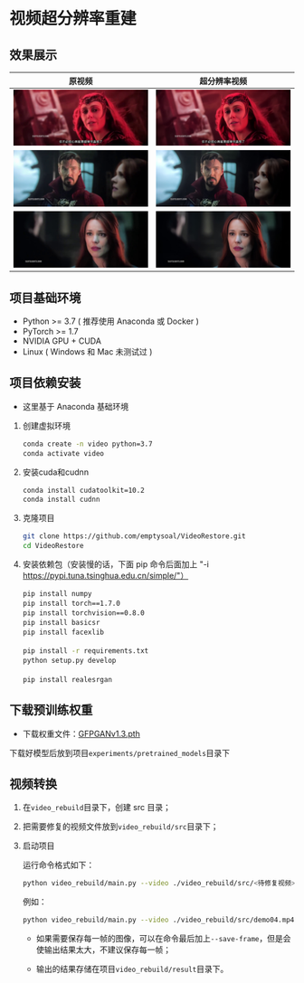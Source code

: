 # 视频超分辨率重建

## 效果展示

|          原视频          |       超分辨率视频       |
| :----------------------: | :----------------------: |
| ![](images/1287_src.jpg) | ![](images/1287_tgt.jpg) |
| ![](images/4155_src.jpg) | ![](images/4155_tgt.jpg) |
| ![](images/5863_src.jpg) | ![](images/5863_tgt.jpg) |

## 项目基础环境

- Python >= 3.7 ( 推荐使用 Anaconda 或 Docker )
- PyTorch >= 1.7
- NVIDIA GPU + CUDA
- Linux ( Windows 和 Mac 未测试过 )

## 项目依赖安装

- 这里基于 Anaconda 基础环境

1. 创建虚拟环境

   ```bash
   conda create -n video python=3.7
   conda activate video
   ```

2. 安装cuda和cudnn

   ```bash
   conda install cudatoolkit=10.2
   conda install cudnn
   ```

3. 克隆项目

   ```bash
   git clone https://github.com/emptysoal/VideoRestore.git
   cd VideoRestore
   ```

4. 安装依赖包（安装慢的话，下面 pip 命令后面加上 "-i https://pypi.tuna.tsinghua.edu.cn/simple/"）

   ```bash
   pip install numpy
   pip install torch==1.7.0
   pip install torchvision==0.8.0
   pip install basicsr
   pip install facexlib
   
   pip install -r requirements.txt
   python setup.py develop
   
   pip install realesrgan
   ```

## 下载预训练权重

- 下载权重文件：[GFPGANv1.3.pth](https://github.com/TencentARC/GFPGAN/releases/download/v1.3.0/GFPGANv1.3.pth)

下载好模型后放到项目`experiments/pretrained_models`目录下

## 视频转换

1. 在`video_rebuild`目录下，创建 src 目录；

2. 把需要修复的视频文件放到`video_rebuild/src`目录下；

3. 启动项目

   运行命令格式如下：

   ```bash
   python video_rebuild/main.py --video ./video_rebuild/src/<待修复视频> --save-path ./video_rebuild/result/<输出的视频>
   ```

   例如：

   ```bash
   python video_rebuild/main.py --video ./video_rebuild/src/demo04.mp4 --save-path ./video_rebuild/result/output.mp4
   ```

   - 如果需要保存每一帧的图像，可以在命令最后加上`--save-frame`，但是会使输出结果太大，不建议保存每一帧；

   - 输出的结果存储在项目`video_rebuild/result`目录下。

